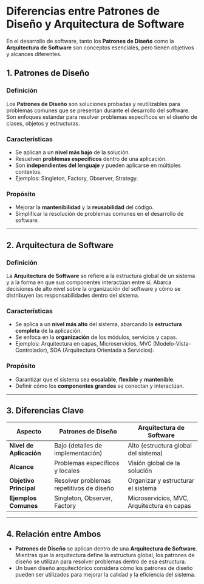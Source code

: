 # Diferencias entre Patrones de Diseño y Arquitectura de Software

En el desarrollo de software, tanto los **Patrones de Diseño** como la **Arquitectura de Software** son conceptos esenciales, pero tienen objetivos y alcances diferentes.

## 1. **Patrones de Diseño**

### Definición
Los **Patrones de Diseño** son soluciones probadas y reutilizables para problemas comunes que se presentan durante el desarrollo del software. Son enfoques estándar para resolver problemas específicos en el diseño de clases, objetos y estructuras.

### Características
- Se aplican a un **nivel más bajo** de la solución.
- Resuelven **problemas específicos** dentro de una aplicación.
- Son **independientes del lenguaje** y pueden aplicarse en múltiples contextos.
- Ejemplos: Singleton, Factory, Observer, Strategy.

### Propósito
- Mejorar la **mantenibilidad** y la **reusabilidad** del código.
- Simplificar la resolución de problemas comunes en el desarrollo de software.

---

## 2. **Arquitectura de Software**

### Definición
La **Arquitectura de Software** se refiere a la estructura global de un sistema y a la forma en que sus componentes interactúan entre sí. Abarca decisiones de alto nivel sobre la organización del software y cómo se distribuyen las responsabilidades dentro del sistema.

### Características
- Se aplica a un **nivel más alto** del sistema, abarcando la **estructura completa** de la aplicación.
- Se enfoca en la **organización** de los módulos, servicios y capas.
- Ejemplos: Arquitectura en capas, Microservicios, MVC (Modelo-Vista-Controlador), SOA (Arquitectura Orientada a Servicios).

### Propósito
- Garantizar que el sistema sea **escalable**, **flexible** y **mantenible**.
- Definir cómo los **componentes grandes** se conectan y interactúan.

---

## 3. **Diferencias Clave**

| Aspecto                       | Patrones de Diseño                       | Arquitectura de Software              |
|-------------------------------|------------------------------------------|---------------------------------------|
| **Nivel de Aplicación**        | Bajo (detalles de implementación)       | Alto (estructura global del sistema)  |
| **Alcance**                    | Problemas específicos y locales          | Visión global de la solución          |
| **Objetivo Principal**         | Resolver problemas repetitivos de diseño| Organizar y estructurar el sistema   |
| **Ejemplos Comunes**           | Singleton, Observer, Factory            | Microservicios, MVC, Arquitectura en capas |

---

## 4. **Relación entre Ambos**

- **Patrones de Diseño** se aplican dentro de una **Arquitectura de Software**. Mientras que la arquitectura define la estructura global, los patrones de diseño se utilizan para resolver problemas dentro de esa estructura.
- Un buen diseño arquitectónico considera cómo los patrones de diseño pueden ser utilizados para mejorar la calidad y la eficiencia del sistema.

